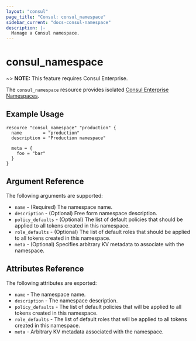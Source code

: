 ```yaml
---
layout: "consul"
page_title: "Consul: consul_namespace"
sidebar_current: "docs-consul-namespace"
description: |-
  Manage a Consul namespace.
---
```


# consul_namespace

~> **NOTE:** This feature requires Consul Enterprise.

The `consul_namespace` resource provides isolated [Consul Enterprise Namespaces](https://www.consul.io/docs/enterprise/namespaces/index.html).

## Example Usage

```hcl
resource "consul_namespace" "production" {
  name        = "production"
  description = "Production namespace"

  meta = {
    foo = "bar"
  }
}
```

## Argument Reference

The following arguments are supported:

* `name` - (Required) The namespace name.
* `description` - (Optional) Free form namespace description.
* `policy_defaults` - (Optional) The list of default policies that should be
  applied to all tokens created in this namespace.
* `role_defaults` - (Optional) The list of default roles that should be applied
  to all tokens created in this namespace.
* `meta` - (Optional) Specifies arbitrary KV metadata to associate with the
  namespace.

## Attributes Reference

The following attributes are exported:


* `name` - The namespace name.
* `description` - The namespace description.
* `policy_defaults` - The list of default policies that will be
  applied to all tokens created in this namespace.
* `role_defaults` - The list of default roles that will be applied
  to all tokens created in this namespace.
* `meta` - Arbitrary KV metadata associated with the namespace.
